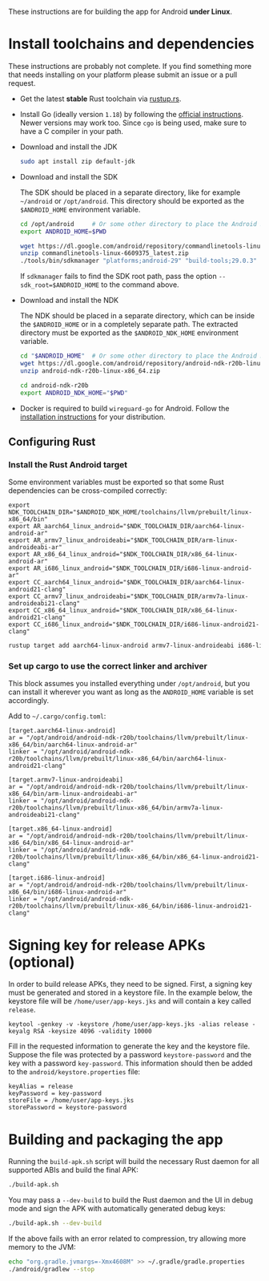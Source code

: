 These instructions are for building the app for Android **under Linux**.

# Install toolchains and dependencies

These instructions are probably not complete. If you find something more that needs installing
on your platform please submit an issue or a pull request.

- Get the latest **stable** Rust toolchain via [rustup.rs](https://rustup.rs/).

- Install Go (ideally version `1.18`) by following the [official
    instructions](https://golang.org/doc/install).  Newer versions may work
    too. Since `cgo` is being used, make sure to have a C compiler in your path.

- Download and install the JDK

    ```bash
    sudo apt install zip default-jdk
    ```

- Download and install the SDK

    The SDK should be placed in a separate directory, like for example `~/android` or `/opt/android`.
    This directory should be exported as the `$ANDROID_HOME` environment variable.

    ```bash
    cd /opt/android     # Or some other directory to place the Android SDK
    export ANDROID_HOME=$PWD

    wget https://dl.google.com/android/repository/commandlinetools-linux-6609375_latest.zip
    unzip commandlinetools-linux-6609375_latest.zip
    ./tools/bin/sdkmanager "platforms;android-29" "build-tools;29.0.3" "platform-tools"
    ```

    If `sdkmanager` fails to find the SDK root path, pass the option `--sdk_root=$ANDROID_HOME`
    to the command above.

- Download and install the NDK

    The NDK should be placed in a separate directory, which can be inside the `$ANDROID_HOME` or in a
    completely separate path. The extracted directory must be exported as the `$ANDROID_NDK_HOME`
    environment variable.

    ```bash
    cd "$ANDROID_HOME"  # Or some other directory to place the Android NDK
    wget https://dl.google.com/android/repository/android-ndk-r20b-linux-x86_64.zip
    unzip android-ndk-r20b-linux-x86_64.zip

    cd android-ndk-r20b
    export ANDROID_NDK_HOME="$PWD"
    ```

- Docker is required to build `wireguard-go` for Android. Follow the
    [installation instructions](https://docs.docker.com/engine/install/debian/) for your distribution.

## Configuring Rust

### Install the Rust Android target

Some environment variables must be exported so that some Rust dependencies can be
cross-compiled correctly:
```
export NDK_TOOLCHAIN_DIR="$ANDROID_NDK_HOME/toolchains/llvm/prebuilt/linux-x86_64/bin"
export AR_aarch64_linux_android="$NDK_TOOLCHAIN_DIR/aarch64-linux-android-ar"
export AR_armv7_linux_androideabi="$NDK_TOOLCHAIN_DIR/arm-linux-androideabi-ar"
export AR_x86_64_linux_android="$NDK_TOOLCHAIN_DIR/x86_64-linux-android-ar"
export AR_i686_linux_android="$NDK_TOOLCHAIN_DIR/i686-linux-android-ar"
export CC_aarch64_linux_android="$NDK_TOOLCHAIN_DIR/aarch64-linux-android21-clang"
export CC_armv7_linux_androideabi="$NDK_TOOLCHAIN_DIR/armv7a-linux-androideabi21-clang"
export CC_x86_64_linux_android="$NDK_TOOLCHAIN_DIR/x86_64-linux-android21-clang"
export CC_i686_linux_android="$NDK_TOOLCHAIN_DIR/i686-linux-android21-clang"
```

```bash
rustup target add aarch64-linux-android armv7-linux-androideabi i686-linux-android x86_64-linux-android
```

### Set up cargo to use the correct linker and archiver

This block assumes you installed everything under `/opt/android`, but you can install it wherever
you want as long as the `ANDROID_HOME` variable is set accordingly.

Add to `~/.cargo/config.toml`:
```
[target.aarch64-linux-android]
ar = "/opt/android/android-ndk-r20b/toolchains/llvm/prebuilt/linux-x86_64/bin/aarch64-linux-android-ar"
linker = "/opt/android/android-ndk-r20b/toolchains/llvm/prebuilt/linux-x86_64/bin/aarch64-linux-android21-clang"

[target.armv7-linux-androideabi]
ar = "/opt/android/android-ndk-r20b/toolchains/llvm/prebuilt/linux-x86_64/bin/arm-linux-androideabi-ar"
linker = "/opt/android/android-ndk-r20b/toolchains/llvm/prebuilt/linux-x86_64/bin/armv7a-linux-androideabi21-clang"

[target.x86_64-linux-android]
ar = "/opt/android/android-ndk-r20b/toolchains/llvm/prebuilt/linux-x86_64/bin/x86_64-linux-android-ar"
linker = "/opt/android/android-ndk-r20b/toolchains/llvm/prebuilt/linux-x86_64/bin/x86_64-linux-android21-clang"

[target.i686-linux-android]
ar = "/opt/android/android-ndk-r20b/toolchains/llvm/prebuilt/linux-x86_64/bin/i686-linux-android-ar"
linker = "/opt/android/android-ndk-r20b/toolchains/llvm/prebuilt/linux-x86_64/bin/i686-linux-android21-clang"
```

# Signing key for release APKs (optional)

In order to build release APKs, they need to be signed. First, a signing key must be generated and
stored in a keystore file. In the example below, the keystore file will be
`/home/user/app-keys.jks` and will contain a key called `release`.

```
keytool -genkey -v -keystore /home/user/app-keys.jks -alias release -keyalg RSA -keysize 4096 -validity 10000
```

Fill in the requested information to generate the key and the keystore file. Suppose the file was
protected by a password `keystore-password` and the key with a password `key-password`. This
information should then be added to the `android/keystore.properties` file:

```
keyAlias = release
keyPassword = key-password
storeFile = /home/user/app-keys.jks
storePassword = keystore-password
```

# Building and packaging the app

Running the `build-apk.sh` script will build the necessary Rust daemon for all supported ABIs and
build the final APK:
```bash
./build-apk.sh
```

You may pass a `--dev-build` to build the Rust daemon and the UI in debug mode and sign the APK with
automatically generated debug keys:
```bash
./build-apk.sh --dev-build
```

If the above fails with an error related to compression, try allowing more memory to the JVM:
```bash
echo "org.gradle.jvmargs=-Xmx4608M" >> ~/.gradle/gradle.properties
./android/gradlew --stop
